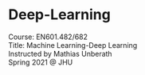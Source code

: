 # Deep-Learning
Course: EN601.482/682  
Title: Machine Learning-Deep Learning  
Instructed by Mathias Unberath  
Spring 2021 @ JHU  
